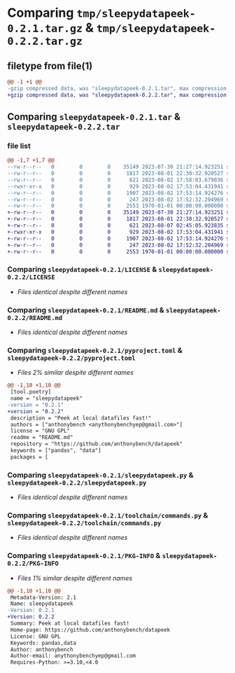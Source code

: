 # Comparing `tmp/sleepydatapeek-0.2.1.tar.gz` & `tmp/sleepydatapeek-0.2.2.tar.gz`

## filetype from file(1)

```diff
@@ -1 +1 @@
-gzip compressed data, was "sleepydatapeek-0.2.1.tar", max compression
+gzip compressed data, was "sleepydatapeek-0.2.2.tar", max compression
```

## Comparing `sleepydatapeek-0.2.1.tar` & `sleepydatapeek-0.2.2.tar`

### file list

```diff
@@ -1,7 +1,7 @@
--rw-r--r--   0        0        0    35149 2023-07-30 21:27:14.923251 sleepydatapeek-0.2.1/LICENSE
--rw-r--r--   0        0        0     1817 2023-08-01 22:30:32.920527 sleepydatapeek-0.2.1/README.md
--rw-r--r--   0        0        0      621 2023-08-02 17:58:03.679036 sleepydatapeek-0.2.1/pyproject.toml
--rwxr-xr-x   0        0        0      929 2023-08-02 17:53:04.431941 sleepydatapeek-0.2.1/sleepydatapeek.py
--rw-r--r--   0        0        0     1907 2023-08-02 17:53:14.924276 sleepydatapeek-0.2.1/toolchain/commands.py
--rw-r--r--   0        0        0      247 2023-08-02 17:52:32.204969 sleepydatapeek-0.2.1/toolchain/utils.py
--rw-r--r--   0        0        0     2553 1970-01-01 00:00:00.000000 sleepydatapeek-0.2.1/PKG-INFO
+-rw-r--r--   0        0        0    35149 2023-07-30 21:27:14.923251 sleepydatapeek-0.2.2/LICENSE
+-rw-r--r--   0        0        0     1817 2023-08-01 22:30:32.920527 sleepydatapeek-0.2.2/README.md
+-rw-r--r--   0        0        0      621 2023-08-07 02:45:05.923835 sleepydatapeek-0.2.2/pyproject.toml
+-rwxr-xr-x   0        0        0      929 2023-08-02 17:53:04.431941 sleepydatapeek-0.2.2/sleepydatapeek.py
+-rw-r--r--   0        0        0     1907 2023-08-02 17:53:14.924276 sleepydatapeek-0.2.2/toolchain/commands.py
+-rw-r--r--   0        0        0      247 2023-08-02 17:52:32.204969 sleepydatapeek-0.2.2/toolchain/utils.py
+-rw-r--r--   0        0        0     2553 1970-01-01 00:00:00.000000 sleepydatapeek-0.2.2/PKG-INFO
```

### Comparing `sleepydatapeek-0.2.1/LICENSE` & `sleepydatapeek-0.2.2/LICENSE`

 * *Files identical despite different names*

### Comparing `sleepydatapeek-0.2.1/README.md` & `sleepydatapeek-0.2.2/README.md`

 * *Files identical despite different names*

### Comparing `sleepydatapeek-0.2.1/pyproject.toml` & `sleepydatapeek-0.2.2/pyproject.toml`

 * *Files 2% similar despite different names*

```diff
@@ -1,10 +1,10 @@
 [tool.poetry]
 name = "sleepydatapeek"
-version = "0.2.1"
+version = "0.2.2"
 description = "Peek at local datafiles fast!"
 authors = ["anthonybench <anythonybenchyep@gmail.com>"]
 license = "GNU GPL"
 readme = "README.md"
 repository = "https://github.com/anthonybench/datapeek"
 keywords = ["pandas", "data"]
 packages = [
```

### Comparing `sleepydatapeek-0.2.1/sleepydatapeek.py` & `sleepydatapeek-0.2.2/sleepydatapeek.py`

 * *Files identical despite different names*

### Comparing `sleepydatapeek-0.2.1/toolchain/commands.py` & `sleepydatapeek-0.2.2/toolchain/commands.py`

 * *Files identical despite different names*

### Comparing `sleepydatapeek-0.2.1/PKG-INFO` & `sleepydatapeek-0.2.2/PKG-INFO`

 * *Files 1% similar despite different names*

```diff
@@ -1,10 +1,10 @@
 Metadata-Version: 2.1
 Name: sleepydatapeek
-Version: 0.2.1
+Version: 0.2.2
 Summary: Peek at local datafiles fast!
 Home-page: https://github.com/anthonybench/datapeek
 License: GNU GPL
 Keywords: pandas,data
 Author: anthonybench
 Author-email: anythonybenchyep@gmail.com
 Requires-Python: >=3.10,<4.0
```

